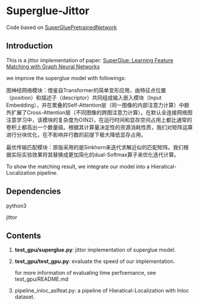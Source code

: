 # Superglue-Jittor

Code based on [SuperGluePretrainedNetwork](https://github.com/Skydes/SuperGluePretrainedNetwork)

## Introduction

This is a jittor implementation of paper: [SuperGlue: Learning Feature Matching with Graph Neural Networks](https://arxiv.org/abs/1911.11763)

we improve the superglue model with followings:

图神经网络模块：借鉴自Transformer的简单变形应用，由特征点位置（position）和描述子（descriptor）共同组成输入嵌入模块（Input Embedding），并在累叠的Self-Attention层（同一图像的内部注意力计算）中额外扩展了Cross-Attention层（不同图像的跨图注意力计算）。在默认全连接网络图注意学习中，该模块的复杂度为O(N2)，在运行时间和显存空间占用上都比通常的卷积上都高出一个数量级。根据其计算量决定性的资源消耗性质，我们对矩阵运算进行分块优化，在不影响并行数的前提下极大降低显存占用。

最优传输匹配模块：原版采用的是Sinkhorn来迭代求解近似的匹配矩阵。我们根据实际实验效果将其替换成更加简化的dual-Softmax算子来优化迭代计算。


To show the matching result, we integrate our model into a Hieratical-Localization pipeline.



## Dependencies

python3

jittor

## Contents

1. **test_gpu/superglue.py**: jittor implementation of superglue model.

2. **test_gpu/test_gpu.py**: evaluate the speed of our implementation.

   for more information of evaluating time perfoemance, see test_gpu/README.md

3. pipeline_inloc_aslfeat.py: a pipeline of Hieratical-Localization with Inloc dataset.
